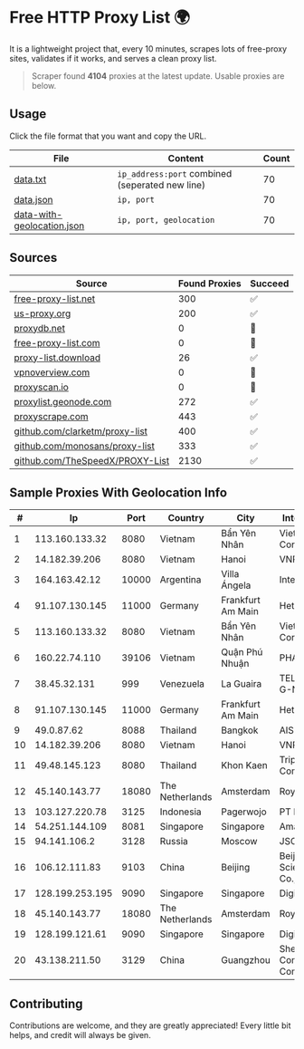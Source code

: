 
# Free HTTP Proxy List 🌍

It is a lightweight project that, every 10 minutes, scrapes lots of free-proxy sites, validates if it works, and serves a clean proxy list.


> Scraper found **4104** proxies at the latest update. Usable proxies are below.

## Usage

Click the file format that you want and copy the URL.


|File|Content|Count|
|----|-------|-----|
|[data.txt](https://raw.githubusercontent.com/themiralay/Proxy-List-World/master/data.txt)|`ip_address:port` combined (seperated new line)|70|
|[data.json](https://raw.githubusercontent.com/themiralay/Proxy-List-World/master/data.json)|`ip, port`|70|
|[data-with-geolocation.json](https://raw.githubusercontent.com/themiralay/Proxy-List-World/master/data-with-geolocation.json)|`ip, port, geolocation`|70|

## Sources

|Source|Found Proxies|Succeed|
|------|-------------|-------|
|[free-proxy-list.net](https://free-proxy-list.net)|300|✅|
|[us-proxy.org](https://www.us-proxy.org)|200|✅|
|[proxydb.net](http://proxydb.net)|0|🚫|
|[free-proxy-list.com](https://free-proxy-list.com/?page=&port=&type%5B%5D=http&type%5B%5D=https&up_time=0&search=Search)|0|🚫|
|[proxy-list.download](https://www.proxy-list.download/HTTP)|26|✅|
|[vpnoverview.com](https://vpnoverview.com/privacy/anonymous-browsing/free-proxy-servers)|0|🚫|
|[proxyscan.io](https://www.proxyscan.io)|0|🚫|
|[proxylist.geonode.com](https://proxylist.geonode.com/api/proxy-list?limit=300&page=1&sort_by=lastChecked&sort_type=desc&protocols=http,https)|272|✅|
|[proxyscrape.com](https://api.proxyscrape.com/v2/?request=displayproxies&protocol=http&timeout=10000&country=all&ssl=all&anonymity=all)|443|✅|
|[github.com/clarketm/proxy-list](https://raw.githubusercontent.com/clarketm/proxy-list/master/proxy-list-raw.txt)|400|✅|
|[github.com/monosans/proxy-list](https://raw.githubusercontent.com/monosans/proxy-list/main/proxies/http.txt)|333|✅|
|[github.com/TheSpeedX/PROXY-List](https://raw.githubusercontent.com/TheSpeedX/PROXY-List/master/http.txt)|2130|✅|


## Sample Proxies With Geolocation Info

|#|Ip|Port|Country|City|Internet Service Provider|
|-|--|----|-------|----|-------------------------|
|1|113.160.133.32|8080|Vietnam|Bẩn Yên Nhân|VietNam Post and Telecom Corporation|
|2|14.182.39.206|8080|Vietnam|Hanoi|VNPT|
|3|164.163.42.12|10000|Argentina|Villa Ángela|Interret Villa Angela SRL|
|4|91.107.130.145|11000|Germany|Frankfurt Am Main|Hetzner Online AG|
|5|113.160.133.32|8080|Vietnam|Bẩn Yên Nhân|VietNam Post and Telecom Corporation|
|6|160.22.74.110|39106|Vietnam|Quận Phú Nhuận|PHANHUUBAOSOLUTIONS|
|7|38.45.32.131|999|Venezuela|La Guaira|TELECOMUNICACIONES G-NETWORK, C.A.|
|8|91.107.130.145|11000|Germany|Frankfurt Am Main|Hetzner Online AG|
|9|49.0.87.62|8088|Thailand|Bangkok|AIS-Fibre|
|10|14.182.39.206|8080|Vietnam|Hanoi|VNPT|
|11|49.48.145.123|8080|Thailand|Khon Kaen|Triple T Broadband Public Company Limited|
|12|45.140.143.77|18080|The Netherlands|Amsterdam|RoyaleHosting BV|
|13|103.127.220.78|3125|Indonesia|Pagerwojo|PT Multi Guna Sinergi|
|14|54.251.144.109|8081|Singapore|Singapore|Amazon.com, Inc.|
|15|94.141.106.2|3128|Russia|Moscow|JSC Mastertel|
|16|106.12.111.83|9103|China|Beijing|Beijing Baidu Netcom Science and Technology Co., Ltd.|
|17|128.199.253.195|9090|Singapore|Singapore|DigitalOcean, LLC|
|18|45.140.143.77|18080|The Netherlands|Amsterdam|RoyaleHosting BV|
|19|128.199.121.61|9090|Singapore|Singapore|DigitalOcean, LLC|
|20|43.138.211.50|3129|China|Guangzhou|Shenzhen Tencent Computer Systems Company Limited|



## Contributing

Contributions are welcome, and they are greatly appreciated! Every
little bit helps, and credit will always be given.

